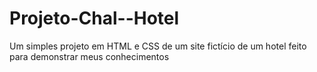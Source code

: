 # Projeto-Chal--Hotel
Um simples projeto em HTML e CSS de um site fictício de um hotel feito para demonstrar meus conhecimentos
